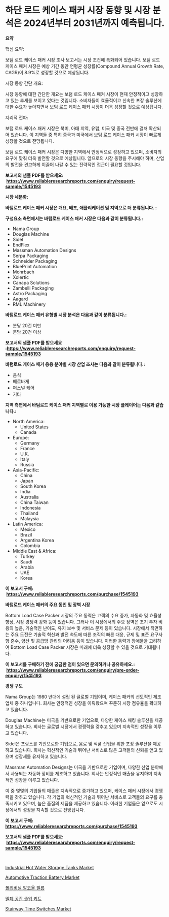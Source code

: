 <p><h1>하단 로드 케이스 패커 시장 동향 및 시장 분석은 2024년부터 2031년까지 예측됩니다.</h1></p><p><strong>요약</strong></p>
<p><p>핵심 요약:</p><p>보텀 로드 케이스 패커 시장 조사 보고서는 시장 조건에 특화되어 있습니다. 보텀 로드 케이스 패커 시장은 예상 기간 동안 연평균 성장률(Compound Annual Growth Rate, CAGR)이 8.9%로 성장할 것으로 예상됩니다. </p><p>시장 동향 간단 개요:</p><p>시장 동향에 대한 간단한 개요는 보텀 로드 케이스 패커 시장이 현재 안정적이고 성장하고 있는 추세를 보이고 있다는 것입니다. 소비자들이 효율적이고 신속한 포장 솔루션에 대한 수요가 높아지면서 보텀 로드 케이스 패커 시장이 더욱 성장할 것으로 예상됩니다.</p><p>지리적 전파:</p><p>보텀 로드 케이스 패커 시장은 북미, 아태 지역, 유럽, 미국 및 중국 전반에 걸쳐 확산되어 있습니다. 이 지역들 중 특히 중국과 미국에서 보텀 로드 케이스 패커 시장이 빠르게 성장할 것으로 전망됩니다.</p><p>보텀 로드 케이스 패커 시장은 다양한 지역에서 안정적으로 성장하고 있으며, 소비자의 요구에 맞춰 더욱 발전할 것으로 예상됩니다. 앞으로의 시장 동향을 주시해야 하며, 산업의 발전을 견고하게 이끌어 나갈 수 있는 전략적인 접근이 필요할 것입니다.</p></p>
<p><strong>보고서의 샘플 PDF를 받으세요: &nbsp;<a href="https://www.reliableresearchreports.com/enquiry/request-sample/1545193">https://www.reliableresearchreports.com/enquiry/request-sample/1545193</a></strong></p>
<p><strong>시장 세분화:</strong></p>
<p><strong> 바텀로드 케이스 패커 시장은 개요, 배포, 애플리케이션 및 지역으로 더 분류됩니다. :</strong></p>
<p><strong>구성요소 측면에서는 바텀로드 케이스 패커 시장은 다음과 같이 분류됩니다.:</strong></p>
<p><ul><li>Nama Group</li><li>Douglas Machine</li><li>Sidel</li><li>EndFlex</li><li>Massman Automation Designs</li><li>Serpa Packaging</li><li>Schneider Packaging</li><li>BluePrint Automation</li><li>Mohrbach</li><li>Xolertic</li><li>Canapa Solutions</li><li>Zambelli Packaging</li><li>Astro Packaging</li><li>Aagard</li><li>RML Machinery</li></ul></p>
<p><strong> 바텀로드 케이스 패커 유형별 시장 분석은 다음과 같이 분류됩니다.:</strong></p>
<p><ul><li>분당 20건 미만</li><li>분당 20건 이상</li></ul></p>
<p><strong>보고서의 샘플 PDF를 받으세요 :<a href="https://www.reliableresearchreports.com/enquiry/request-sample/1545193">https://www.reliableresearchreports.com/enquiry/request-sample/1545193</a></strong></p>
<p><strong> 바텀로드 케이스 패커 응용 분야별 시장 산업 조사는 다음과 같이 분류됩니다.:</strong></p>
<p><ul><li>음식</li><li>베르바게</li><li>퍼스널 케어</li><li>기타</li></ul></p>
<p><strong>지역 측면에서 바텀로드 케이스 패커 지역별로 이용 가능한 시장 플레이어는 다음과 같습니다.:</strong></p>
<p><ul>
    <li>
        North America:
        <ul>
            <li>United States</li>
            <li>Canada</li>
        </ul>
    </li>
    <li>
        Europe:
        <ul>
            <li>Germany</li>
            <li>France</li>
            <li>U.K.</li>
            <li>Italy</li>
            <li>Russia</li>
        </ul>
    </li>
    <li>
        Asia-Pacific:
        <ul>
            <li>China</li>
            <li>Japan</li>
            <li>South Korea</li>
            <li>India</li>
            <li>Australia</li>
            <li>China Taiwan</li>
            <li>Indonesia</li>
            <li>Thailand</li>
            <li>Malaysia</li>
        </ul>
    </li>
    <li>
        Latin America:
        <ul>
            <li>Mexico</li>
            <li>Brazil</li>
            <li>Argentina Korea</li>
            <li>Colombia</li>
        </ul>
    </li>
    <li>
        Middle East & Africa:
        <ul>
            <li>Turkey</li>
            <li>Saudi</li>
            <li>Arabia</li>
            <li>UAE</li>
            <li>Korea</li>
        </ul>
    </li>
    </ul></p>
<p><strong>이 보고서 구매: &nbsp;<a href="https://www.reliableresearchreports.com/purchase/1545193">https://www.reliableresearchreports.com/purchase/1545193</a></strong></p>
<p><strong>바텀로드 케이스 패커의 주요 동인 및 장벽 시장</strong></p>
<p><p>Bottom Load Case Packer 시장의 주요 동력은 고객의 수요 증가, 자동화 및 효율성 향상, 시장 경쟁력 강화 등이 있습니다. 그러나 이 시장에서의 주요 장벽은 초기 투자 비용의 높음, 기술적인 난이도, 유지 보수 및 서비스 문제 등이 있습니다. 시장에서 직면하는 주요 도전은 기술적 혁신과 발전 속도에 따른 조직의 빠른 대응, 규제 및 표준 요구사항 준수, 양산 및 공급망 관리의 어려움 등이 있습니다. 이러한 동력과 장애물을 고려하여 Bottom Load Case Packer 시장은 미래에 더욱 성장할 수 있을 것으로 기대됩니다.</p></p>
<p><strong>이 보고서를 구매하기 전에 궁금한 점이 있으면 문의하거나 공유하세요.: &nbsp;<a href="https://www.reliableresearchreports.com/enquiry/pre-order-enquiry/1545193">https://www.reliableresearchreports.com/enquiry/pre-order-enquiry/1545193</a></strong></p>
<p><strong>경쟁 구도</strong></p>
<p><p>Nama Group는 1980 년대에 설립 된 글로벌 기업이며, 케이스 패커의 선도적인 제조업체 중 하나입니다. 회사는 안정적인 성장을 이뤄왔으며 꾸준히 시장 점유율을 확대하고 있습니다. </p><p>Douglas Machine는 미국을 기반으로한 기업으로, 다양한 케이스 패킹 솔루션을 제공하고 있습니다. 회사는 글로벌 시장에서 경쟁력을 갖추고 있으며 지속적인 성장을 이루고 있습니다.</p><p>Sidel은 프랑스를 기반으로한 기업으로, 음료 및 식품 산업을 위한 포장 솔루션을 제공하고 있습니다. 회사는 혁신적인 기술과 뛰어난 서비스로 많은 고객들의 신뢰를 얻고 있으며 성장세를 유지하고 있습니다.</p><p>Massman Automation Designs는 미국을 기반으로한 기업이며, 다양한 산업 분야에서 사용되는 자동화 장비를 제조하고 있습니다. 회사는 안정적인 매출을 유지하며 지속적인 성장을 이루고 있습니다.</p><p>이 중 몇몇의 기업들의 매출은 지속적으로 증가하고 있으며, 케이스 패커 시장에서 경쟁력을 갖추고 있습니다. 각 기업의 혁신적인 기술과 뛰어난 서비스로 고객들의 요구를 충족시키고 있으며, 높은 품질의 제품을 제공하고 있습니다. 이러한 기업들은 앞으로도 시장에서의 성장을 지속할 것으로 전망됩니다.</p></p>
<p><strong>이 보고서 구매: &nbsp; <a href="https://www.reliableresearchreports.com/purchase/1545193">https://www.reliableresearchreports.com/purchase/1545193</a></strong></p>
<p><strong>보고서의 샘플 PDF를 받으세요: &nbsp;<a href="https://www.reliableresearchreports.com/enquiry/request-sample/1545193">https://www.reliableresearchreports.com/enquiry/request-sample/1545193</a></strong><strong></strong></p>
<p>&nbsp;</p>
<p><p><a href="https://view.publitas.com/reportprime-1/decoding-the-industrial-hot-water-storage-tanks-market-a-deep-dive-into-the-latest-market-trends-market-segmentation-and-competitive-analysis/">Industrial Hot Water Storage Tanks Market</a></p><p><a href="https://issuu.com/reportprime-2/docs/automotive-traction-battery-market-size-2030.pptx">Automotive Traction Battery Market</a></p><p><a href="https://medium.com/@joananitzsche/%ED%8F%B4%EB%A6%AC%EB%B9%84%EB%8B%90-%EC%95%8C%EC%BD%9C-%ED%95%84%EB%A6%84-%EC%8B%9C%EC%9E%A5-%EA%B7%9C%EB%AA%A8-%EC%8B%9C%EC%9E%A5-%EC%A0%84%EB%A7%9D-%EB%B0%8F-%EC%8B%9C%EC%9E%A5-%EC%98%88%EC%B8%A1-2024%EB%85%84%EB%B6%80%ED%84%B0-2031%EB%85%84-c1f2f3726646">폴리비닐 알코올 필름</a></p><p><a href="https://github.com/TobyKub4685/Market-Research-Report-List-1/blob/main/317967313914.md">밀폐 공간 출입 키트</a></p><p><a href="https://github.com/rahu1506/Market-Research-Report-List-3/blob/main/stairway-time-switches-market.md">Stairway Time Switches Market</a></p></p>